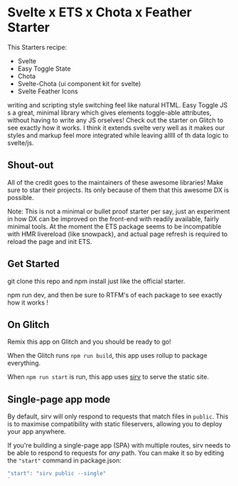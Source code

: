 # Svelte x ETS x Chota x Feather Starter 

This Starters recipe:

  + Svelte
  + Easy Toggle State
  + Chota
  + Svelte-Chota (ui component kit for svelte)
  + Svelte Feather Icons 

  writing and scripting style switching feel like natural HTML. Easy Toggle JS s a great, minimal library which gives elements toggle-able attributes, without having to write any JS orselves! Check out the starter on Glitch to see exactly how it works. I think it extends svelte very well as it makes our styles and markup feel more integrated while leaving alllll of  th data logic to svelte/js.
  
## Shout-out 

  All of the credit goes to the maintainers of these awesome libraries! Make sure to star their projects. Its only because of them that this awesome DX is possible.
  
  Note: This is not a minimal or bullet proof starter per say, just an experiment in how DX can be improved on the front-end with readily available, fairly minimal tools. At the moment the ETS package seems to be incompatible with HMR livereload (like snowpack), and actual page refresh is required to reload the page and init ETS.
  
## Get Started

git clone this repo and npm install just like the official starter. 

npm run dev, and then be sure to RTFM's of each package to see exactly how it works !

## On Glitch

Remix this app on Glitch and you should be ready to go!

When the Glitch runs `npm run build`, this app uses rollup to package everything.

When `npm run start` is run, this app uses [sirv](https://github.com/lukeed/sirv) to serve the static site.


## Single-page app mode

By default, sirv will only respond to requests that match files in `public`. This is to maximise compatibility with static fileservers, allowing you to deploy your app anywhere.

If you're building a single-page app (SPA) with multiple routes, sirv needs to be able to respond to requests for *any* path. You can make it so by editing the `"start"` command in package.json:

```js
"start": "sirv public --single"
`
